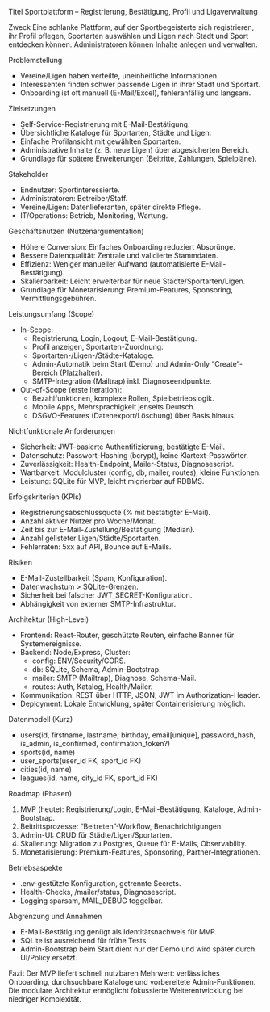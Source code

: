 Titel
Sportplattform – Registrierung, Bestätigung, Profil und Ligaverwaltung

Zweck
Eine schlanke Plattform, auf der Sportbegeisterte sich registrieren, ihr Profil pflegen, Sportarten auswählen und Ligen nach Stadt und Sport entdecken können. Administratoren können Inhalte anlegen und verwalten.

Problemstellung
- Vereine/Ligen haben verteilte, uneinheitliche Informationen.
- Interessenten finden schwer passende Ligen in ihrer Stadt und Sportart.
- Onboarding ist oft manuell (E-Mail/Excel), fehleranfällig und langsam.

Zielsetzungen
- Self-Service-Registrierung mit E-Mail-Bestätigung.
- Übersichtliche Kataloge für Sportarten, Städte und Ligen.
- Einfache Profilansicht mit gewählten Sportarten.
- Administrative Inhalte (z. B. neue Ligen) über abgesicherten Bereich.
- Grundlage für spätere Erweiterungen (Beitritte, Zahlungen, Spielpläne).

Stakeholder
- Endnutzer: Sportinteressierte.
- Administratoren: Betreiber/Staff.
- Vereine/Ligen: Datenlieferanten, später direkte Pflege.
- IT/Operations: Betrieb, Monitoring, Wartung.

Geschäftsnutzen (Nutzenargumentation)
- Höhere Conversion: Einfaches Onboarding reduziert Absprünge.
- Bessere Datenqualität: Zentrale und validierte Stammdaten.
- Effizienz: Weniger manueller Aufwand (automatisierte E-Mail-Bestätigung).
- Skalierbarkeit: Leicht erweiterbar für neue Städte/Sportarten/Ligen.
- Grundlage für Monetarisierung: Premium-Features, Sponsoring, Vermittlungsgebühren.

Leistungsumfang (Scope)
- In-Scope:
  - Registrierung, Login, Logout, E-Mail-Bestätigung.
  - Profil anzeigen, Sportarten-Zuordnung.
  - Sportarten-/Ligen-/Städte-Kataloge.
  - Admin-Automatik beim Start (Demo) und Admin-Only “Create”-Bereich (Platzhalter).
  - SMTP-Integration (Mailtrap) inkl. Diagnoseendpunkte.
- Out-of-Scope (erste Iteration):
  - Bezahlfunktionen, komplexe Rollen, Spielbetriebslogik.
  - Mobile Apps, Mehrsprachigkeit jenseits Deutsch.
  - DSGVO-Features (Datenexport/Löschung) über Basis hinaus.

Nichtfunktionale Anforderungen
- Sicherheit: JWT-basierte Authentifizierung, bestätigte E-Mail.
- Datenschutz: Passwort-Hashing (bcrypt), keine Klartext-Passwörter.
- Zuverlässigkeit: Health-Endpoint, Mailer-Status, Diagnosescript.
- Wartbarkeit: Modulcluster (config, db, mailer, routes), kleine Funktionen.
- Leistung: SQLite für MVP, leicht migrierbar auf RDBMS.

Erfolgskriterien (KPIs)
- Registrierungsabschlussquote (% mit bestätigter E-Mail).
- Anzahl aktiver Nutzer pro Woche/Monat.
- Zeit bis zur E-Mail-Zustellung/Bestätigung (Median).
- Anzahl gelisteter Ligen/Städte/Sportarten.
- Fehlerraten: 5xx auf API, Bounce auf E-Mails.

Risiken
- E-Mail-Zustellbarkeit (Spam, Konfiguration).
- Datenwachstum > SQLite-Grenzen.
- Sicherheit bei falscher JWT_SECRET-Konfiguration.
- Abhängigkeit von externer SMTP-Infrastruktur.

Architektur (High-Level)
- Frontend: React-Router, geschützte Routen, einfache Banner für Systemereignisse.
- Backend: Node/Express, Cluster:
  - config: ENV/Security/CORS.
  - db: SQLite, Schema, Admin-Bootstrap.
  - mailer: SMTP (Mailtrap), Diagnose, Schema-Mail.
  - routes: Auth, Katalog, Health/Mailer.
- Kommunikation: REST über HTTP, JSON; JWT im Authorization-Header.
- Deployment: Lokale Entwicklung, später Containerisierung möglich.

Datenmodell (Kurz)
- users(id, firstname, lastname, birthday, email[unique], password_hash, is_admin, is_confirmed, confirmation_token?)
- sports(id, name)
- user_sports(user_id FK, sport_id FK)
- cities(id, name)
- leagues(id, name, city_id FK, sport_id FK)

Roadmap (Phasen)
1. MVP (heute): Registrierung/Login, E-Mail-Bestätigung, Kataloge, Admin-Bootstrap.
2. Beitrittsprozesse: “Beitreten”-Workflow, Benachrichtigungen.
3. Admin-UI: CRUD für Städte/Ligen/Sportarten.
4. Skalierung: Migration zu Postgres, Queue für E-Mails, Observability.
5. Monetarisierung: Premium-Features, Sponsoring, Partner-Integrationen.

Betriebsaspekte
- .env-gestützte Konfiguration, getrennte Secrets.
- Health-Checks, /mailer/status, Diagnosescript.
- Logging sparsam, MAIL_DEBUG toggelbar.

Abgrenzung und Annahmen
- E-Mail-Bestätigung genügt als Identitätsnachweis für MVP.
- SQLite ist ausreichend für frühe Tests.
- Admin-Bootstrap beim Start dient nur der Demo und wird später durch UI/Policy ersetzt.

Fazit
Der MVP liefert schnell nutzbaren Mehrwert: verlässliches Onboarding, durchsuchbare Kataloge und vorbereitete Admin-Funktionen. Die modulare Architektur ermöglicht fokussierte Weiterentwicklung bei niedriger Komplexität.
